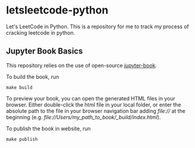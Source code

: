 # letsleetcode-python
Let's LeetCode in Python. This is a repository for me to track my process of cracking leetcode in python. 

## Jupyter Book Basics
This repository relies on the use of open-source [jupyter-book](https://jupyterbook.org/start/build.html).

To build the book, run 

    make build

To preview your book, you can open the generated HTML files in your browser. Either double-click the html file in your local folder, or enter the absolute path to the file in your browser navigation bar adding *file://* at the beginning (e.g. *file://Users/my_path_to_book/_build/index.html*).

To publish the book in website, run

    make publish
